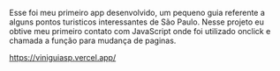 Esse foi meu primeiro app desenvolvido,  um pequeno guia referente a alguns pontos turisticos interessantes de São Paulo. 
Nesse projeto eu obtive meu primeiro contato com JavaScript onde foi utilizado onclick e chamada a função para mudança de paginas. 

https://viniguiasp.vercel.app/
